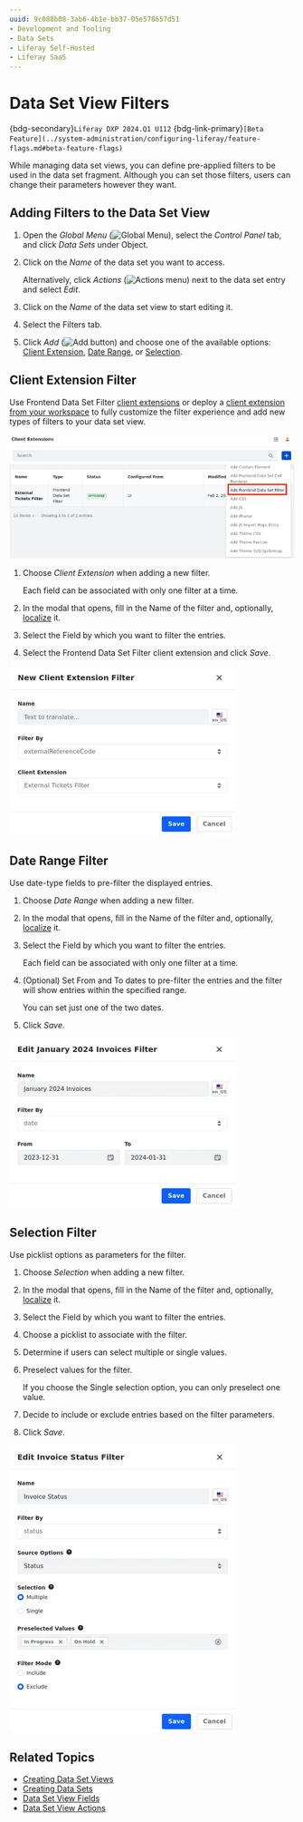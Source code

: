 ```yaml
---
uuid: 9c088b08-3ab6-4b1e-bb37-05e578657d51
- Development and Tooling
- Data Sets
- Liferay Self-Hosted
- Liferay SaaS
---
```

# Data Set View Filters
{bdg-secondary}`Liferay DXP 2024.Q1 U112`
{bdg-link-primary}`[Beta Feature](../system-administration/configuring-liferay/feature-flags.md#beta-feature-flags)`

While managing data set views, you can define pre-applied filters to be used in the data set fragment. Although you can set those filters, users can change their parameters however they want.

## Adding Filters to the Data Set View

1. Open the *Global Menu* (![Global Menu](../../images/icon-applications-menu.png)), select the *Control Panel* tab, and click *Data Sets* under Object.

1. Click on the *Name* of the data set you want to access.

   Alternatively, click *Actions* (![Actions menu](../../images/icon-actions.png)) next to the data set entry and select *Edit*.

1. Click on the *Name* of the data set view to start editing it.

1. Select the Filters tab.

1. Click *Add* (![Add button](../../images/icon-add.png)) and choose one of the available options: [Client Extension](#client-extension-filter), [Date Range](#date-range-filter), or [Selection](#selection-filter).

## Client Extension Filter

Use Frontend Data Set Filter [client extensions](../client-extensions.md) or deploy a [client extension from your workspace](../client-extensions/working-with-client-extensions.md) to fully customize the filter experience and add new types of filters to your data set view.

![You need to have a Frontend Data Set Filter client extension to create the client extension filter.](./data-set-view-filters/images/01.png)

1. Choose *Client Extension* when adding a new filter.

   Each field can be associated with only one filter at a time.

1. In the modal that opens, fill in the Name of the filter and, optionally, [localize](./data-set-view-fields.md#editing-and-localizing-labels) it.

1. Select the Field by which you want to filter the entries.

1. Select the Frontend Data Set Filter client extension and click *Save*.

![Create a filter based on a client extension.](./data-set-view-filters/images/02.png)

<!-- I'll add more information about how to use client extensions with data set views as soon as I get some -->

## Date Range Filter

Use date-type fields to pre-filter the displayed entries.

1. Choose *Date Range* when adding a new filter.

1. In the modal that opens, fill in the Name of the filter and, optionally, [localize](./data-set-view-fields.md#editing-and-localizing-labels) it.

1. Select the Field by which you want to filter the entries.

   Each field can be associated with only one filter at a time.

1. (Optional) Set From and To dates to pre-filter the entries and the filter will show entries within the specified range.

   You can set just one of the two dates.

1. Click *Save*.

![Create a filter based on a date field.](./data-set-view-filters/images/03.png)

## Selection Filter

Use picklist options as parameters for the filter.

1. Choose *Selection* when adding a new filter.

1. In the modal that opens, fill in the Name of the filter and, optionally, [localize](./data-set-view-fields.md#editing-and-localizing-labels) it.

1. Select the Field by which you want to filter the entries.

1. Choose a picklist to associate with the filter.

1. Determine if users can select multiple or single values.

1. Preselect values for the filter.

   If you choose the Single selection option, you can only preselect one value.

1. Decide to include or exclude entries based on the filter parameters.

1. Click *Save*.

![Create a filter based on picklist options.](./data-set-view-filters/images/04.png)

## Related Topics

- [Creating Data Set Views](./creating-data-set-views.md)
- [Creating Data Sets](./creating-data-sets.md)
- [Data Set View Fields](./data-set-view-fields.md)
- [Data Set View Actions](./data-set-view-actions.md)